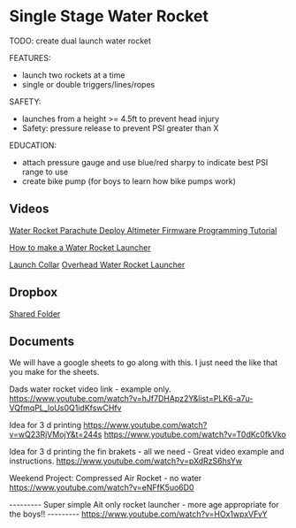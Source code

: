 # Single Stage Water Rocket
TODO: create dual launch water rocket

FEATURES:
- launch two rockets at a time
- single or double triggers/lines/ropes

SAFETY:
- launches from a height >= 4.5ft to prevent head injury
- Safety: pressure release to prevent PSI greater than X

EDUCATION:
- attach pressure gauge and use blue/red sharpy to indicate best PSI range to use
- create bike pump (for boys to learn how bike pumps work)

## Videos
[Water Rocket Parachute Deploy Altimeter Firmware Programming Tutorial](https://www.youtube.com/watch?v=OrcEw346bdA)

[How to make a Water Rocket Launcher](https://www.youtube.com/watch?v=hJf7DHApz2Y&list=PLK6-a7u-VQfmqPL_loUs0Q1idKfswCHf)

[Launch Collar](https://www.youtube.com/watch?v=iAQv_8aqf2w)
[Overhead Water Rocket Launcher](https://www.youtube.com/watch?v=icQhLT4QCO8)

## Dropbox
[Shared Folder](https://www.dropbox.com/home/water-rocket-single-stage)

## Documents 
We will have a google sheets to go along with this. I just need the like that you make for the sheets. 


Dads water rocket video link  - example only. 
https://www.youtube.com/watch?v=hJf7DHApz2Y&list=PLK6-a7u-VQfmqPL_loUs0Q1idKfswCHfv


Idea for 3 d printing       https://www.youtube.com/watch?v=wQ23RjVMojY&t=244s
https://www.youtube.com/watch?v=T0dKc0fkVko

Idea  for 3 d printing the fin brakets - all we need - Great video example and instructions. 
https://www.youtube.com/watch?v=pXdRzS6hsYw


Weekend Project: Compressed Air Rocket - no water
https://www.youtube.com/watch?v=eNFfK5uo6D0

---------  Super simple Ait only rocket launcher - more age appropriate for the boys!! ---------
https://www.youtube.com/watch?v=HOx1wpxVFvY 
